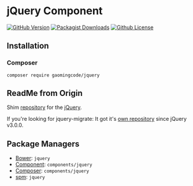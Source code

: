 # jQuery Component

[![GitHub Version](https://img.shields.io/github/release/gaomingcode/jquery.svg)](https://github.com/gaomingcode/jquery)
[![Packagist Downloads](https://img.shields.io/packagist/dm/gaomingcode/jquery)](https://github.com/gaomingcode/jquery)
[![Github License](https://img.shields.io/github/license/gaomingcode/jquery)](https://github.com/gaomingcode/jquery)

## Installation

### Composer

```
composer require gaomingcode/jquery
```

## ReadMe from Origin

Shim [repository](https://github.com/components/jquery) for the [jQuery](http://jquery.com).

If you're looking for jquery-migrate: It got it's [own repository](https://github.com/components/jquery-migrate) since jQuery v3.0.0.

Package Managers
----------------

* [Bower](http://bower.io/): `jquery`
* [Component](https://github.com/component/component): `components/jquery`
* [Composer](http://packagist.org/packages/components/jquery): `components/jquery`
* [spm](http://spmjs.io/package/jquery): `jquery`
